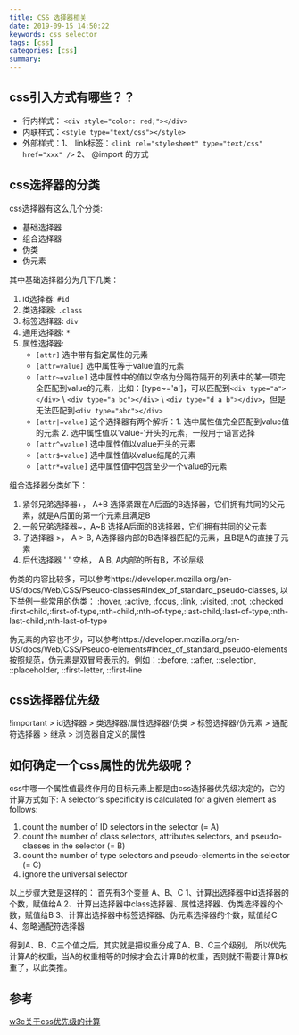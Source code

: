 ```yaml
---
title: CSS 选择器相关
date: 2019-09-15 14:50:22
keywords: css selector
tags: [css]
categories: [css]
summary: 
---
```


## css引入方式有哪些？？

* 行内样式： `<div style="color: red;"></div>`
* 内联样式：`<style type="text/css"></style>`  
* 外部样式：1、 link标签：`<link rel="stylesheet" type="text/css" href="xxx" />` 2、 @import 的方式

## css选择器的分类

css选择器有这么几个分类:
+ 基础选择器
+ 组合选择器
+ 伪类
+ 伪元素

其中基础选择器分为几下几类：
1. id选择器: `#id`
2. 类选择器: `.class`
3. 标签选择器: `div`
4. 通用选择器: `*`
5. 属性选择器: 
    - `[attr]` 选中带有指定属性的元素
    - `[attr=value]` 选中属性等于value值的元素
    - `[attr~=value]` 选中属性中的值以空格为分隔符隔开的列表中的某一项完全匹配到value的元素，比如：[type~='a']，可以匹配到`<div type="a"></div>` \ `<div type="a bc"></div>` \ `<div type="d a b"></div>`，但是无法匹配到`<div type="abc"></div>`
    - `[attr|=value]` 这个选择器有两个解析：1. 选中属性值完全匹配到value值的元素 2. 选中属性值以'value-'开头的元素，一般用于语言选择
    - `[attr^=value]` 选中属性值以value开头的元素
    - `[attr$=value]` 选中属性值以value结尾的元素
    - `[attr*=value]` 选中属性值中包含至少一个value的元素

组合选择器分类如下：
1. 紧邻兄弟选择器+， A+B 选择紧跟在A后面的B选择器，它们拥有共同的父元素，就是A后面的第一个元素且满足B
2. 一般兄弟选择器~，A~B 选择A后面的B选择器，它们拥有共同的父元素
3. 子选择器 >， A > B, A选择器内部的B选择器匹配的元素，且B是A的直接子元素
4. 后代选择器 ' ' 空格， A B, A内部的所有B，不论层级

伪类的内容比较多，可以参考https://developer.mozilla.org/en-US/docs/Web/CSS/Pseudo-classes#Index_of_standard_pseudo-classes, 以下举例一些常用的伪类： :hover, :active, :focus, :link, :visited, :not, :checked
:first-child,:first-of-type,:nth-child,:nth-of-type,:last-child,:last-of-type,:nth-last-child,:nth-last-of-type

伪元素的内容也不少，可以参考https://developer.mozilla.org/en-US/docs/Web/CSS/Pseudo-elements#Index_of_standard_pseudo-elements
按照规范，伪元素是双冒号表示的。例如：::before, ::after, ::selection, ::placeholder, ::first-letter, ::first-line


## css选择器优先级

!important > id选择器 > 类选择器/属性选择器/伪类 > 标签选择器/伪元素 > 通配符选择器 > 继承 > 浏览器自定义的属性


## 如何确定一个css属性的优先级呢？

css中哪一个属性值最终作用的目标元素上都是由css选择器优先级决定的，它的计算方式如下:
A selector’s specificity is calculated for a given element as follows:
1. count the number of ID selectors in the selector (= A) 
2. count the number of class selectors, attributes selectors, and pseudo-classes in the selector (= B)
3. count the number of type selectors and pseudo-elements in the selector (= C)
4. ignore the universal selector

以上步骤大致是这样的：
首先有3个变量 A、B、C
1、计算出选择器中id选择器的个数，赋值给A
2、计算出选择器中class选择器、属性选择器、伪类选择器的个数，赋值给B
3、计算出选择器中标签选择器、伪元素选择器的个数，赋值给C
4、忽略通配符选择器

得到A、B、C三个值之后，其实就是把权重分成了A、B、C三个级别，
所以优先计算A的权重，当A的权重相等的时候才会去计算B的权重，否则就不需要计算B权重了，以此类推。


## 参考

[w3c关于css优先级的计算](https://www.w3.org/TR/selectors/#specificity-rules)